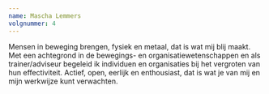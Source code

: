 ```yaml
---
name: Mascha Lemmers
volgnummer: 4
---
```

Mensen in beweging brengen, fysiek en metaal, dat is wat mij blij maakt. Met een achtegrond in de bewegings- en organisatiewetenschappen en als trainer/adviseur begeleid ik individuen en organisaties bij het vergroten van hun effectiviteit. Actief, open, eerlijk en enthousiast, dat is wat je van mij en mijn werkwijze kunt verwachten.
